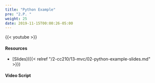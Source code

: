 ```yaml
---
title: "Python Example"
pre: "2.P. "
weight: 25
date: 2019-11-15T00:00:26-05:00
---
```


{{< youtube  >}}

#### Resources

* [Slides]({{< relref "/2-cc210/13-mvc/02-python-example-slides.md" >}})

#### Video Script

